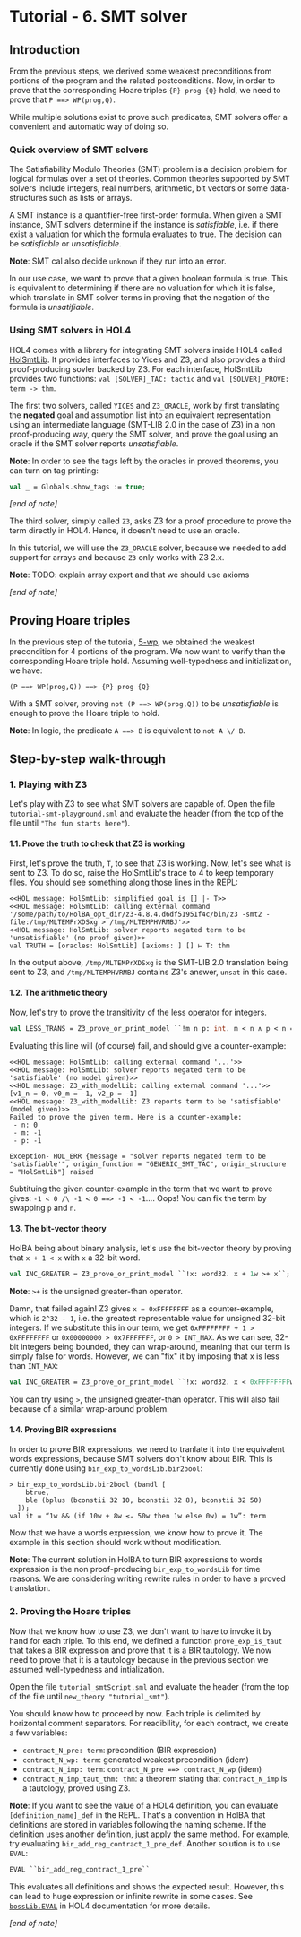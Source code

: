 # Tutorial - 6. SMT solver

## Introduction

From the previous steps, we derived some weakest preconditions from portions of the program and the related postconditions. Now, in order to prove that the corresponding Hoare triples `{P} prog {Q}` hold, we need to prove that `P ==> WP(prog,Q)`.

While multiple solutions exist to prove such predicates, SMT solvers offer a convenient and automatic way of doing so.

### Quick overview of SMT solvers

The Satisfiability Modulo Theories (SMT) problem is a decision problem for logical formulas over a set of theories. Common theories supported by SMT solvers include integers, real numbers, arithmetic, bit vectors or some data-structures such as lists or arrays.

A SMT instance is a quantifier-free first-order formula. When given a SMT instance, SMT solvers determine if the instance is _satisfiable_, i.e. if there exist a valuation for which the formula evaluates to true. The decision can be _satisfiable_ or _unsatisfiable_.

**Note**: SMT cal also decide `unknown` if they run into an error.

In our use case, we want to prove that a given boolean formula is true. This is equivalent to determining if there are no valuation for which it is false, which translate in SMT solver terms in proving that the negation of the formula is _unsatifiable_.

### Using SMT solvers in HOL4

HOL4 comes with a library for integrating SMT solvers inside HOL4 called [HolSmtLib](https://github.com/HOL-Theorem-Prover/HOL/blob/kananaskis-12/src/HolSmt/HolSmtLib.sig). It provides interfaces to Yices and Z3, and also provides a third proof-producing sovler backed by Z3. For each interface, HolSmtLib provides two functions: `val [SOLVER]_TAC: tactic` and `val [SOLVER]_PROVE: term -> thm`.

The first two solvers, called `YICES` and `Z3_ORACLE`, work by first translating the **negated** goal and assumption list into an equivalent representation using an intermediate language (SMT-LIB 2.0 in the case of Z3) in a non proof-producing way, query the SMT solver, and prove the goal using an oracle if the SMT solver reports _unsatisfiable_.

**Note**: In order to see the tags left by the oracles in proved theorems, you can turn on tag printing: 

```sml
val _ = Globals.show_tags := true;
```

_[end of note]_

The third solver, simply called `Z3`, asks Z3 for a proof procedure to prove the term directly in HOL4. Hence, it doesn't need to use an oracle.

In this tutorial, we will use the `Z3_ORACLE` solver, because we needed to add support for arrays and because `Z3` only works with Z3 2.x.

**Note**: TODO: explain array export and that we should use axioms

_[end of note]_

## Proving Hoare triples

In the previous step of the tutorial, [5-wp](../5-wp), we obtained the weakest precondition for 4 portions of the program. We now want to verify than the corresponding Hoare triple hold. Assuming well-typedness and initialization, we have:

```
(P ==> WP(prog,Q)) ==> {P} prog {Q}
```

With a SMT solver, proving `not (P ==> WP(prog,Q))` to be _unsatisfiable_ is enough to prove the Hoare triple to hold.

**Note**: In logic, the predicate `A ==> B` is equivalent to `not A \/ B`.

## Step-by-step walk-through

### 1. Playing with Z3

Let's play with Z3 to see what SMT solvers are capable of. Open the file `tutorial-smt-playground.sml` and evaluate the header (from the top of the file until `"The fun starts here"`).

#### 1.1. Prove the truth to check that Z3 is working

First, let's prove the truth, ``T``, to see that Z3 is working. Now, let's see what is sent to Z3. To do so, raise the HolSmtLib's trace to 4 to keep temporary files. You should see something along those lines in the REPL:

```
<<HOL message: HolSmtLib: simplified goal is [] |- T>>
<<HOL message: HolSmtLib: calling external command '/some/path/to/HolBA_opt_dir/z3-4.8.4.d6df51951f4c/bin/z3 -smt2 -file:/tmp/MLTEMPrXDSxg > /tmp/MLTEMPHVRMBJ'>>
<<HOL message: HolSmtLib: solver reports negated term to be 'unsatisfiable' (no proof given)>>
val TRUTH = [oracles: HolSmtLib] [axioms: ] [] ⊢ T: thm
```

In the output above, `/tmp/MLTEMPrXDSxg` is the SMT-LIB 2.0 translation being sent to Z3, and `/tmp/MLTEMPHVRMBJ` contains Z3's answer, `unsat` in this case.

#### 1.2. The arithmetic theory

Now, let's try to prove the transitivity of the less operator for integers.

```sml
val LESS_TRANS = Z3_prove_or_print_model ``!m n p: int. m < n ∧ p < n ==> m < p``;
```

Evaluating this line will (of course) fail, and should give a counter-example:

```
<<HOL message: HolSmtLib: calling external command '...'>>
<<HOL message: HolSmtLib: solver reports negated term to be 'satisfiable' (no model given)>>
<<HOL message: Z3_with_modelLib: calling external command '...'>>
[v1_n = 0, v0_m = -1, v2_p = -1]
<<HOL message: Z3_with_modelLib: Z3 reports term to be 'satisfiable' (model given)>>
Failed to prove the given term. Here is a counter-example:
 - n: 0
 - m: -1
 - p: -1

Exception- HOL_ERR {message = "solver reports negated term to be 'satisfiable'", origin_function = "GENERIC_SMT_TAC", origin_structure = "HolSmtLib"} raised
```

Subtituing the given counter-example in the term that we want to prove gives: `-1 < 0 /\ -1 < 0 ==> -1 < -1`.... Oops! You can fix the term by swapping `p` and `n`.

#### 1.3. The bit-vector theory

HolBA being about binary analysis, let's use the bit-vector theory by proving that `x + 1 < x` with `x` a 32-bit word.

```sml
val INC_GREATER = Z3_prove_or_print_model ``!x: word32. x + 1w >+ x``;
```

**Note**: `>+` is the unsigned greater-than operator.

Damn, that failed again! Z3 gives `x = 0xFFFFFFFF` as a counter-example, which is 
`2^32 - 1`, i.e. the greatest representable value for unsigned 32-bit integers. If we substitute this in our term, we get `0xFFFFFFFF + 1 > 0xFFFFFFFF` or `0x00000000 > 0x7FFFFFFF`, or `0 > INT_MAX`. As we can see, 32-bit integers being bounded, they can wrap-around, meaning that our term is simply false for words. However, we can "fix" it by imposing that x is less than `INT_MAX`:

```sml
val INC_GREATER = Z3_prove_or_print_model ``!x: word32. x < 0xFFFFFFFFw ==> x + 1w >+ x``;
```

You can try using `>`, the unsigned greater-than operator. This will also fail because of a similar wrap-around problem.

#### 1.4. Proving BIR expressions

In order to prove BIR expressions, we need to tranlate it into the equivalent words expressions, because SMT solvers don't know about BIR. This is currently done using `bir_exp_to_wordsLib.bir2bool`:

```
> bir_exp_to_wordsLib.bir2bool (bandl [
    btrue,
    ble (bplus (bconstii 32 10, bconstii 32 8), bconstii 32 50)
  ]);
val it = “1w && (if 10w + 8w ≤₊ 50w then 1w else 0w) = 1w”: term
```

Now that we have a words expression, we know how to prove it. The example in this section should work without modification.

**Note**: The current solution in HolBA to turn BIR expressions to words expression is the non proof-producing `bir_exp_to_wordsLib` for time reasons. We are considering writing rewrite rules in order to have a proved translation.

### 2. Proving the Hoare triples

Now that we know how to use Z3, we don't want to have to invoke it by hand for each triple. To this end, we defined a function `prove_exp_is_taut` that takes a BIR expression and prove that it is a BIR tautology. We now need to prove that it is a tautology because in the previous section we assumed well-typedness and intialization.

Open the file `tutorial_smtScript.sml` and evaluate the header (from the top of the file until `new_theory "tutorial_smt"`).

You should know how to proceed by now. Each triple is delimited by horizontal comment separators. For readibility, for each contract, we create a few variables:

* `contract_N_pre: term`: precondition (BIR expression)
* `contract_N_wp: term`: generated weakest precondition (idem)
* `contract_N_imp: term`: `contract_N_pre ==> contract_N_wp` (idem)
* `contract_N_imp_taut_thm: thm`: a theorem stating that `contract_N_imp` is a tautology, proved using Z3.

**Note**: If you want to see the value of a HOL4 definition, you can evaluate `[definition_name]_def` in the REPL. That's a convention in HolBA that definitions are stored in variables following the naming scheme. If the definition uses another definition, just apply the same method. For example, try evaluating `bir_add_reg_contract_1_pre_def`. Another solution is to use `EVAL`:

```sml
EVAL ``bir_add_reg_contract_1_pre``
```

This evaluates all definitions and shows the expected result. However, this can lead to huge expression or infinite rewrite in some cases. See [`bossLib.EVAL`](https://hol-theorem-prover.org/kananaskis-12-helpdocs/help/Docfiles/HTML/bossLib.EVAL.html) in HOL4 documentation for more details.

_[end of note]_

